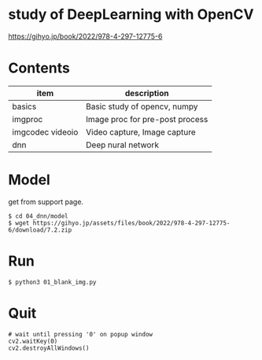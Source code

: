 # study of DeepLearning with OpenCV

https://gihyo.jp/book/2022/978-4-297-12775-6

# Contents

| item | description |
| --- | --- |
| basics | Basic study of opencv, numpy |
| imgproc | Image proc for pre-post process |
| imgcodec videoio | Video capture, Image capture |
| dnn | Deep nural network |


# Model

get from support page.

```
$ cd 04_dnn/model
$ wget https://gihyo.jp/assets/files/book/2022/978-4-297-12775-6/download/7.2.zip
```


# Run
```
$ python3 01_blank_img.py
```

# Quit
```
# wait until pressing '0' on popup window
cv2.waitKey(0)
cv2.destroyAllWindows()
```

